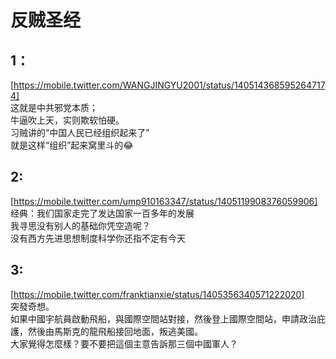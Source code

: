 # 反贼圣经

## 1：
[https://mobile.twitter.com/WANGJINGYU2001/status/1405143685952647174]  
这就是中共邪党本质；  
牛逼吹上天，实则欺软怕硬。  
习贼讲的“中国人民已经组织起来了”  
就是这样“组织”起来窝里斗的😂

## 2:
[https://mobile.twitter.com/ump910163347/status/1405119908376059906]  
经典：我们国家走完了发达国家一百多年的发展  
我寻思没有别人的基础你凭空造呢？  
没有西方先进思想制度科学你还指不定有今天  

## 3:
[https://mobile.twitter.com/franktianxie/status/1405356340571222020]  
突發奇想。  
如果中國宇航員啟動飛船，與國際空間站對接，然後登上國際空間站，申請政治庇護，然後由馬斯克的龍飛船接回地面，叛逃美國。  
大家覺得怎麼樣？要不要把這個主意告訴那三個中國軍人？
